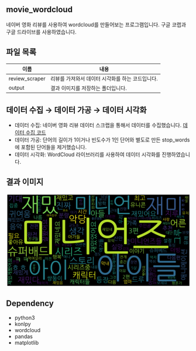 ## movie_wordcloud
네이버 영화 리뷰를 사용하여 wordcloud를 만들어보는 프로그램입니다. 구글 코랩과 구글 드라이브를 사용하였습니다.

## 파일 목록
|이름|내용|
|-|-|
|review_scraper|리뷰를 가져와서 데이터 시각화를 하는 코드입니다.|
|output|결과 이미지를 저장하는 폴더입니다.|

## 데이터 수집 → 데이터 가공 → 데이터 시각화
- 데이터 수집: 네이버 영화 리뷰 데이터 스크랩을 통해서 데이터를 수집했습니다. [데이터 수집 코드](https://github.com/piaochung/naver_movie_scrap)
- 데이터 가공: 단어의 길이가 1이거나 빈도수가 1인 단어와 별도로 만든 stop_words에 포함된 단어들을 제거했습니다.
- 데이터 시각화: WordCloud 라이브러리를 사용하여 데이터 시각화를 진행하였습니다.

## 결과 이미지
![미니언즈 리뷰 분석 이미지](https://github.com/piaochung/movie_wordcloud/blob/main/movie_review_wordcloud/output/%EB%AF%B8%EB%8B%88%EC%96%B8%EC%A6%88.png)

## Dependency
- python3
- konlpy
- wordcloud
- pandas
- matplotlib
